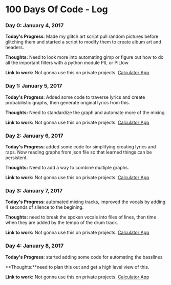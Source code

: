 # 100 Days Of Code - Log

### Day 0: January 4, 2017

**Today's Progress**: Made my glitch art script pull random pictures before glitching them and started a script to modify them to create album art and headers.

**Thoughts:** Need to look more into automating gimp or figure out how to do all the important filters with a python module PIL or PILlow

**Link to work:** Not gonna use this on private projects. [Calculator App](http://www.example.com)


### Day 1: January 5, 2017

**Today's Progress**: Added some code to traverse lyrics and create probabilistic graphs, then generate original lyrics from this.

**Thoughts:** Need to standardize the graph and automate more of the mixing.

**Link to work:** Not gonna use this on private projects. [Calculator App](http://www.example.com)

### Day 2: January 6, 2017

**Today's Progress**: added some code for simplifying creating lyrics and raps. Now reading graphs from json file so that learned things can be persistent.

**Thoughts:** Need to add a way to combine multiple graphs.

**Link to work:** Not gonna use this on private projects. [Calculator App](http://www.example.com)

### Day 3: January 7, 2017

**Today's Progress**: automated mixing tracks, improved the vocals by adding 4 seconds of silence to the begining.

**Thoughts:** need to break the spoken vocals into files of lines, then time when they are added by the tempo of the drum track.

**Link to work:** Not gonna use this on private projects. [Calculator App](http://www.example.com)

### Day 4: January 8, 2017

**Today's Progress**: started adding some code for automating the basslines

**Thoughts:**need to plan this out and get a high level view of this.

**Link to work:** Not gonna use this on private projects. [Calculator App](http://www.example.com)
